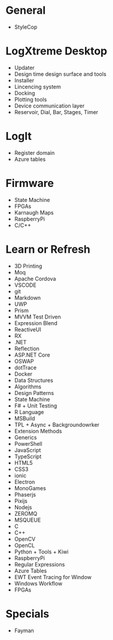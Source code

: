 # General

- StyleCop

# LogXtreme Desktop

- Updater
- Design time design surface and tools
- Installer
- Lincencing system
- Docking
- Plotting tools
- Device communication layer
- Reservoir, Dial, Bar, Stages, Timer

# LogIt

- Register domain
- Azure tables

# Firmware

- State Machine
- FPGAs
- Karnaugh Maps
- RaspberryPi
- C/C++

# Learn or Refresh

- 3D Printing
- Moq
- Apache Cordova
- VSCODE
- git
- Markdown
- UWP
- Prism
- MVVM Test Driven
- Expression Blend
- ReactiveUI
- RX
- .NET
- Reflection
- ASP.NET Core
- OSWAP
- dotTrace
- Docker
- Data Structures
- Algorithms
- Design Patterns
- State Machine
- F# + Unit Testing
- R Language
- MSBuild
- TPL + Async + Backgroundowrker
- Extension Methods
- Generics
- PowerShell
- JavaScript
- TypeScript
- HTML5
- CSS3
- ionic
- Electron
- MonoGames
- Phaserjs
- Pixijs
- Nodejs
- ZEROMQ
- MSQUEUE
- C
- C++
- OpenCV
- OpenCL
- Python + Tools + Kiwi
- RaspberryPi
- Regular Expressions
- Azure Tables
- EWT Event Tracing for Window
- Windows Workflow
- FPGAs

# Specials

- Fayman